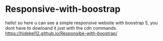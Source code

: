 # Responsive-with-boostrap
hello! so here u can see a simple responsive website with boostrap 5, you dont have to dowloand it just with the cdn commands.
https://hidekel12.github.io/Responsibe-with-boostrap/
